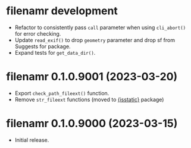 <!-- NEWS.md is maintained by https://cynkra.github.io/fledge, do not edit -->

# filenamr development

* Refactor to consistently pass `call` parameter when using `cli_abort()` for error checking.
* Update `read_exif()` to drop `geometry` parameter and drop sf from Suggests for package.
* Expand tests for `get_data_dir()`.

# filenamr 0.1.0.9001 (2023-03-20)

* Export `check_path_fileext()` function.
* Remove `str_fileext` functions (moved to [{isstatic}](https://github.com/elipousson/isstatic) package)

# filenamr 0.1.0.9000 (2023-03-15)

* Initial release.


